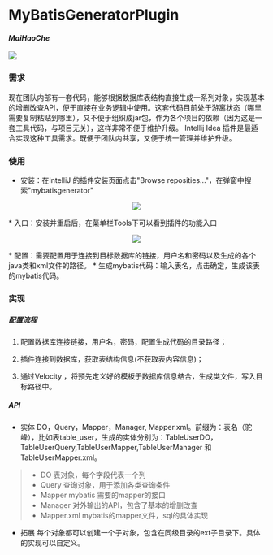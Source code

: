 # MyBatisGeneratorPlugin  
#### *MaiHaoChe* 
![](https://avatars2.githubusercontent.com/u/1483254?v=4&s=200)

### 需求
现在团队内部有一套代码，能够根据数据库表结构直接生成一系列对象，实现基本的增删改查API，便于直接在业务逻辑中使用。这套代码目前处于游离状态（哪里需要复制粘贴到哪里），又不便于组织成jar包，作为各个项目的依赖（因为这是一套工具代码，与项目无关），这样非常不便于维护升级。
Intellij Idea 插件是最适合实现这种工具需求。既便于团队内共享，又便于统一管理并维护升级。

### 使用
* 安装：在IntelliJ 的插件安装页面点击"Browse reposities..."，在弹窗中搜索"mybatisgenerator"
<p align="center">
  <img src="http://of8cu1h2w.bkt.clouddn.com/searchmybatisgenerator.png?imageView/2/w/500"/>
</p>
* 入口：安装并重启后，在菜单栏Tools下可以看到插件的功能入口
<p align="center">
  <img src="http://of8cu1h2w.bkt.clouddn.com/entry.png?imageView/2/w/500"/>
</p>
* 配置：需要配置用于连接到目标数据库的链接，用户名和密码以及生成的各个java类和xml文件的路径。
* 生成mybatis代码：输入表名，点击确定，生成该表的mybatis代码。

### 实现
##### 配置流程

1. 配置数据库连接链接，用户名，密码，配置生成代码的目录路径；

2. 插件连接到数据库，获取表结构信息(不获取表内容信息)；

3. 通过Velocity ，将预先定义好的模板于数据库信息结合，生成类文件，写入目标路径中。

##### API 
* 实体
DO，Query，Mapper，Manager,  Mapper.xml。前缀为：表名（驼峰），比如表table_user，生成的实体分别为：TableUserDO，TableUserQuery,TableUserMapper,TableUserManager 和 TableUserMapper.xml。	
> * DO 表对象，每个字段代表一个列
> * Query 查询对象，用于添加各类查询条件
> * Mapper mybatis 需要的mapper的接口
> * Manager 对外输出的API，包含了基本的增删改查
> * Mapper.xml mybatis的mapper文件，sql的具体实现

* 拓展
每个对象都可以创建一个子对象，包含在同级目录的ext子目录下。具体的实现可以自定义。


